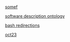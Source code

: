 

[somef](https://knowledgecaptureanddiscovery.github.io/SoftwareDescriptionOntology/release/1.9.0/ontology.ttl)

[software description ontology](https://knowledgecaptureanddiscovery.github.io/SoftwareDescriptionOntology/release/1.9.0/index-en.html)

[bash redirections](https://catonmat.net/ftp/bash-redirections-cheat-sheet.txt)

[oct23](oct2023.md)
